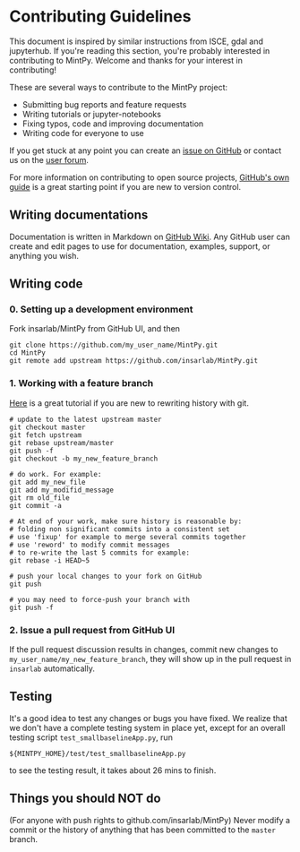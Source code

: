 # Contributing Guidelines #

This document is inspired by similar instructions from ISCE, gdal and jupyterhub. If you're reading this section, you're probably interested in contributing to MintPy. Welcome and thanks for your interest in contributing! 

These are several ways to contribute to the MintPy project:

* Submitting bug reports and feature requests
* Writing tutorials or jupyter-notebooks
* Fixing typos, code and improving documentation
* Writing code for everyone to use

If you get stuck at any point you can create an [issue on GitHub](https://github.com/insarlab/MintPy/issues) or contact us on the [user forum](https://groups.google.com/forum/#!forum/mintpy).

For more information on contributing to open source projects, [GitHub's own guide](https://guides.github.com/activities/contributing-to-open-source/)
is a great starting point if you are new to version control.

## Writing documentations ##

Documentation is written in Markdown on [GitHub Wiki](https://github.com/insarlab/MintPy/wiki). Any GitHub user can create and edit pages to use for documentation, examples, support, or anything you wish.

## Writing code ##

### 0. Setting up a development environment ###

Fork insarlab/MintPy from GitHub UI, and then

```
git clone https://github.com/my_user_name/MintPy.git
cd MintPy
git remote add upstream https://github.com/insarlab/MintPy.git
```

### 1. Working with a feature branch ###

[Here](https://thoughtbot.com/blog/git-interactive-rebase-squash-amend-rewriting-history) is a great tutorial if you are new to rewriting history with git.

```
# update to the latest upstream master
git checkout master
git fetch upstream
git rebase upstream/master
git push -f
git checkout -b my_new_feature_branch

# do work. For example:
git add my_new_file
git add my_modifid_message
git rm old_file
git commit -a 

# At end of your work, make sure history is reasonable by:
# folding non significant commits into a consistent set
# use 'fixup' for example to merge several commits together
# use 'reword' to modify commit messages
# to re-write the last 5 commits for example:
git rebase -i HEAD~5

# push your local changes to your fork on GitHub
git push

# you may need to force-push your branch with
git push -f
```

### 2. Issue a pull request from GitHub UI ###

If the pull request discussion results in changes, commit new changes to `my_user_name/my_new_feature_branch`, they will show up in the pull request in `insarlab` automatically.

## Testing ##

It's a good idea to test any changes or bugs you have fixed. We realize that we don't have a complete testing system in place yet, except for an overall testing script `test_smallbaselineApp.py`, run

```
${MINTPY_HOME}/test/test_smallbaselineApp.py
```

to see the testing result, it takes about 26 mins to finish.


## Things you should NOT do ##

(For anyone with push rights to github.com/insarlab/MintPy) Never modify a commit or the history of anything that has been committed to the `master` branch.
